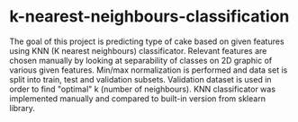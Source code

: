 # k-nearest-neighbours-classification
The goal of this project is predicting type of cake based on given features using KNN (K nearest neighbours) classificator. Relevant features are chosen manually by looking at separability of classes on 2D graphic of various given features. Min/max normalization is performed and data set is split into train, test and validation subsets. Validation dataset is used in order to find "optimal" k (number of neighbours). KNN classificator was implemented manually and compared to built-in version from sklearn library.
